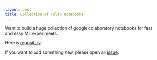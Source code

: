 ```yaml
---
layout: post
title: Collection of colab notebooks
---
```


Want to build a huge collection of google colaboratory notebooks for fast and easy ML experiments.

Here is [repository](https://github.com/amrzv/awesome-colab-notebooks).

If you want to add something new, please open an [issue](https://github.com/amrzv/awesome-colab-notebooks/issues/new).